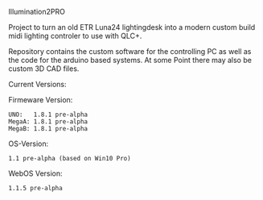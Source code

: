 Illumination2PRO

Project to turn an old ETR Luna24 lightingdesk into a modern custom build midi lighting controler to use with QLC+.

Repository contains the custom software for the controlling PC as well as the code for the arduino based systems.
At some Point there may also be custom 3D CAD files.

Current Versions:

  Firmeware Version:
  
    UNO:   1.8.1 pre-alpha
    MegaA: 1.8.1 pre-alpha
    MegaB: 1.8.1 pre-alpha

  OS-Version:
  
    1.1 pre-alpha (based on Win10 Pro)
    
  WebOS Version:
  
    1.1.5 pre-alpha
